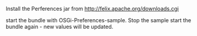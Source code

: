 Install the Perferences jar from http://felix.apache.org/downloads.cgi

start the bundle with OSGi-Preferences-sample.
Stop the sample
start the bundle again - new values will be updated.
